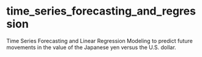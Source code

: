 # time_series_forecasting_and_regression
Time Series Forecasting and Linear Regression Modeling to predict future movements in the value of the Japanese yen versus the U.S. dollar.
